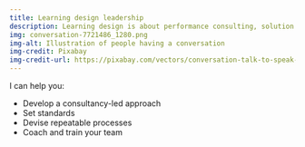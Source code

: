 ```yaml
---
title: Learning design leadership
description: Learning design is about performance consulting, solution design, relationships with subject matter experts, effective writing, graphic design and media asset creation.
img: conversation-7721486_1280.png
img-alt: Illustration of people having a conversation
img-credit: Pixabay
img-credit-url: https://pixabay.com/vectors/conversation-talk-to-speak-chat-7721486/
---
```

I can help you:

- Develop a consultancy-led approach
- Set standards
- Devise repeatable processes
- Coach and train your team